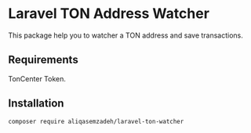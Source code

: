 # Laravel TON Address Watcher
This package help you to watcher a TON address and save transactions.

## Requirements
TonCenter Token.

## Installation

```shell
composer require aliqasemzadeh/laravel-ton-watcher
```


